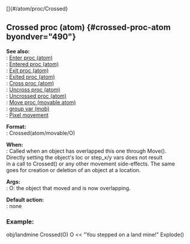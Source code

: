 []{#/atom/proc/Crossed}    
## Crossed proc (atom) {#crossed-proc-atom byondver="490"}    
**See also:**    
:   [Enter proc (atom)](ref/atom/proc/Enter)    
:   [Entered proc (atom)](ref/atom/proc/Entered)    
:   [Exit proc (atom)](ref/atom/proc/Exit)    
:   [Exited proc (atom)](ref/atom/proc/Exited)    
:   [Cross proc (atom)](ref/atom/proc/Cross)    
:   [Uncross proc (atom)](ref/atom/proc/Uncross)    
:   [Uncrossed proc (atom)](ref/atom/proc/Uncrossed)    
:   [Move proc (movable atom)](ref/atom/movable/proc/Move)    
:   [group var (mob)](ref/mob/var/group)    
:   [Pixel movement](ref/%7Bnotes%7D/pixel-movement)    
<!-- -->    
**Format:**    
:   Crossed(atom/movable/O)    
<!-- -->    
**When:**    
:   Called when an object has overlapped this one through Move().    
    Directly setting the object\'s loc or step_x/y vars does not result    
    in a call to Crossed() or any other movement side-effects. The same    
    goes for creation or deletion of an object at a location.    
<!-- -->    
**Args:**    
:   O: the object that moved and is now overlapping.    
<!-- -->    
**Default action:**    
:   none    
### Example:    
obj/landmine Crossed(O) O \<\< \"You stepped on a land mine!\" Explode()  
